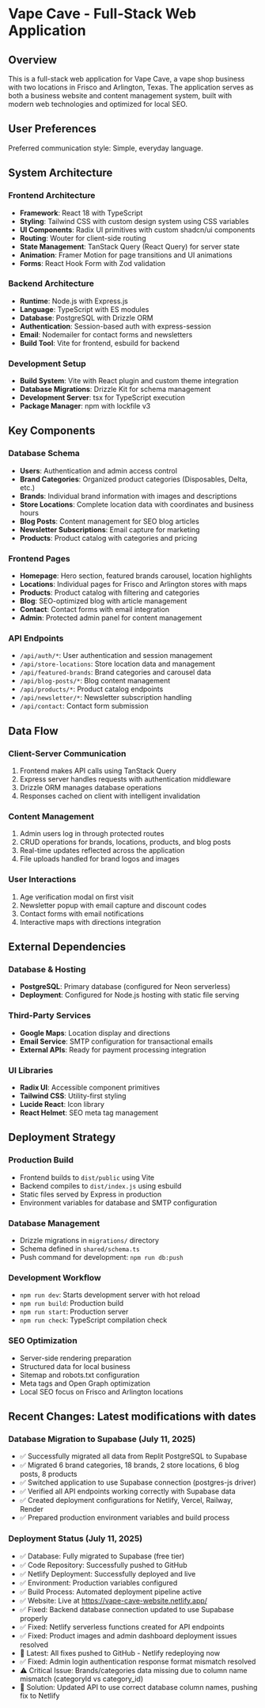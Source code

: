 # Vape Cave - Full-Stack Web Application

## Overview

This is a full-stack web application for Vape Cave, a vape shop business with two locations in Frisco and Arlington, Texas. The application serves as both a business website and content management system, built with modern web technologies and optimized for local SEO.

## User Preferences

Preferred communication style: Simple, everyday language.

## System Architecture

### Frontend Architecture
- **Framework**: React 18 with TypeScript
- **Styling**: Tailwind CSS with custom design system using CSS variables
- **UI Components**: Radix UI primitives with custom shadcn/ui components
- **Routing**: Wouter for client-side routing
- **State Management**: TanStack Query (React Query) for server state
- **Animation**: Framer Motion for page transitions and UI animations
- **Forms**: React Hook Form with Zod validation

### Backend Architecture
- **Runtime**: Node.js with Express.js
- **Language**: TypeScript with ES modules
- **Database**: PostgreSQL with Drizzle ORM
- **Authentication**: Session-based auth with express-session
- **Email**: Nodemailer for contact forms and newsletters
- **Build Tool**: Vite for frontend, esbuild for backend

### Development Setup
- **Build System**: Vite with React plugin and custom theme integration
- **Database Migrations**: Drizzle Kit for schema management
- **Development Server**: tsx for TypeScript execution
- **Package Manager**: npm with lockfile v3

## Key Components

### Database Schema
- **Users**: Authentication and admin access control
- **Brand Categories**: Organized product categories (Disposables, Delta, etc.)
- **Brands**: Individual brand information with images and descriptions
- **Store Locations**: Complete location data with coordinates and business hours
- **Blog Posts**: Content management for SEO blog articles
- **Newsletter Subscriptions**: Email capture for marketing
- **Products**: Product catalog with categories and pricing

### Frontend Pages
- **Homepage**: Hero section, featured brands carousel, location highlights
- **Locations**: Individual pages for Frisco and Arlington stores with maps
- **Products**: Product catalog with filtering and categories
- **Blog**: SEO-optimized blog with article management
- **Contact**: Contact forms with email integration
- **Admin**: Protected admin panel for content management

### API Endpoints
- `/api/auth/*`: User authentication and session management
- `/api/store-locations`: Store location data and management
- `/api/featured-brands`: Brand categories and carousel data
- `/api/blog-posts/*`: Blog content management
- `/api/products/*`: Product catalog endpoints
- `/api/newsletter/*`: Newsletter subscription handling
- `/api/contact`: Contact form submission

## Data Flow

### Client-Server Communication
1. Frontend makes API calls using TanStack Query
2. Express server handles requests with authentication middleware
3. Drizzle ORM manages database operations
4. Responses cached on client with intelligent invalidation

### Content Management
1. Admin users log in through protected routes
2. CRUD operations for brands, locations, products, and blog posts
3. Real-time updates reflected across the application
4. File uploads handled for brand logos and images

### User Interactions
1. Age verification modal on first visit
2. Newsletter popup with email capture and discount codes
3. Contact forms with email notifications
4. Interactive maps with directions integration

## External Dependencies

### Database & Hosting
- **PostgreSQL**: Primary database (configured for Neon serverless)
- **Deployment**: Configured for Node.js hosting with static file serving

### Third-Party Services
- **Google Maps**: Location display and directions
- **Email Service**: SMTP configuration for transactional emails
- **External APIs**: Ready for payment processing integration

### UI Libraries
- **Radix UI**: Accessible component primitives
- **Tailwind CSS**: Utility-first styling
- **Lucide React**: Icon library
- **React Helmet**: SEO meta tag management

## Deployment Strategy

### Production Build
- Frontend builds to `dist/public` using Vite
- Backend compiles to `dist/index.js` using esbuild
- Static files served by Express in production
- Environment variables for database and SMTP configuration

### Database Management
- Drizzle migrations in `migrations/` directory
- Schema defined in `shared/schema.ts`
- Push command for development: `npm run db:push`

### Development Workflow
- `npm run dev`: Starts development server with hot reload
- `npm run build`: Production build
- `npm run start`: Production server
- `npm run check`: TypeScript compilation check

### SEO Optimization
- Server-side rendering preparation
- Structured data for local business
- Sitemap and robots.txt configuration
- Meta tags and Open Graph optimization
- Local SEO focus on Frisco and Arlington locations

## Recent Changes: Latest modifications with dates

### Database Migration to Supabase (July 11, 2025)
- ✅ Successfully migrated all data from Replit PostgreSQL to Supabase
- ✅ Migrated 6 brand categories, 18 brands, 2 store locations, 6 blog posts, 8 products
- ✅ Switched application to use Supabase connection (postgres-js driver)
- ✅ Verified all API endpoints working correctly with Supabase data
- ✅ Created deployment configurations for Netlify, Vercel, Railway, Render
- ✅ Prepared production environment variables and build process

### Deployment Status (July 11, 2025)
- ✅ Database: Fully migrated to Supabase (free tier)
- ✅ Code Repository: Successfully pushed to GitHub  
- ✅ Netlify Deployment: Successfully deployed and live
- ✅ Environment: Production variables configured
- ✅ Build Process: Automated deployment pipeline active
- ✅ Website: Live at https://vape-cave-website.netlify.app/
- ✅ Fixed: Backend database connection updated to use Supabase properly
- ✅ Fixed: Netlify serverless functions created for API endpoints
- ✅ Fixed: Product images and admin dashboard deployment issues resolved
- 🚀 Latest: All fixes pushed to GitHub - Netlify redeploying now
- ✅ Fixed: Admin login authentication response format mismatch resolved
- ⚠️ Critical Issue: Brands/categories data missing due to column name mismatch (categoryId vs category_id)
- 🔧 Solution: Updated API to use correct database column names, pushing fix to Netlify